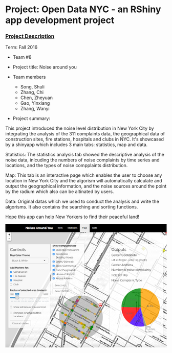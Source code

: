 # Project: Open Data NYC - an RShiny app development project
### [Project Description](doc/project2_desc.md)

Term: Fall 2016

+ Team #8
+ Project title: Noise around you
+ Team members
	+ Song, Shuli
	+ Zhang, Chi
	+ Chen, Zheyuan
	+ Gao, Yinxiang
	+ Zhang, Wanyi


+ Project summary:

This project introduced the noise level distribution in New York City by integrating the analysis of the 311 complaints data, the geographical data of construction sites, fire stations, hospitals and clubs in NYC. It's showcased by a shinyapp which includes 3 main tabs: statistics, map and data.

   Statistics: 
   The statistics analysis tab showed the descriptive analysis of the noise data, inlcuding the numbers of noise complaints by time series and locations, and the types of noise compplaints distribution.
   
   Map: 
   This tab is an interactive page which enables the user to choose any location in New York City and the algorism will automatically calculate and output the geographical information, and the noise sources around the point by the radium which also can be altinated by users.
   
   Data: 
   Original datas which we used to conduct the analysis and write the algorisms. It also contains the searching and sorting functions.
	
Hope this app can help New Yorkers to find their peaceful land!


![screenshot](doc/Screenshot_temp.png)


